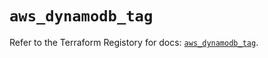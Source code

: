 # `aws_dynamodb_tag`

Refer to the Terraform Registory for docs: [`aws_dynamodb_tag`](https://registry.terraform.io/providers/hashicorp/aws/5.13.1/docs/resources/dynamodb_tag).
